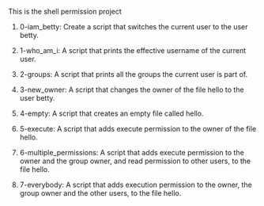 This is the shell permission project

1. 0-iam_betty: Create a script that switches the current user to the user betty.

2. 1-who_am_i: A script that prints the effective username of the current user.

3. 2-groups: A script that prints all the groups the current user is part of.

4. 3-new_owner: A script that changes the owner of the file hello to the user betty.

5. 4-empty: A script that creates an empty file called hello.

6. 5-execute: A script that adds execute permission to the owner of the file hello.

7. 6-multiple_permissions: A script that adds execute permission to the owner and the group owner, and read permission to other users, to the file hello.

8. 7-everybody: A script that adds execution permission to the owner, the group owner and the other users, to the file hello.
